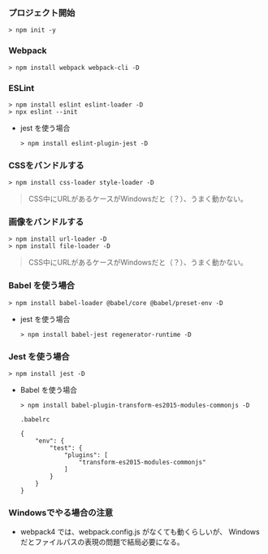 
### プロジェクト開始

```
> npm init -y
```

### Webpack
```
> npm install webpack webpack-cli -D
```

### ESLint
```
> npm install eslint eslint-loader -D
> npx eslint --init
```

- jest を使う場合
  ```
  > npm install eslint-plugin-jest -D
  ```

### CSSをバンドルする

```
> npm install css-loader style-loader -D
```

> CSS中にURLがあるケースがWindowsだと（？）、うまく動かない。

### 画像をバンドルする

```
> npm install url-loader -D
> npm install file-loader -D
```

> CSS中にURLがあるケースがWindowsだと（？）、うまく動かない。


### Babel を使う場合

```
> npm install babel-loader @babel/core @babel/preset-env -D
```

- jest を使う場合
  ```
  > npm install babel-jest regenerator-runtime -D
  ```

### Jest を使う場合
```
> npm install jest -D
```

- Babel を使う場合
  ```
  > npm install babel-plugin-transform-es2015-modules-commonjs -D
  ```
  `.babelrc`
  ```
  {
      "env": {
          "test": {
              "plugins": [
                  "transform-es2015-modules-commonjs"
              ]
          }
      }
  }
  ```

### Windowsでやる場合の注意
- webpack4 では、webpack.config.js がなくても動くらしいが、
  Windows だとファイルパスの表現の問題で結局必要になる。
